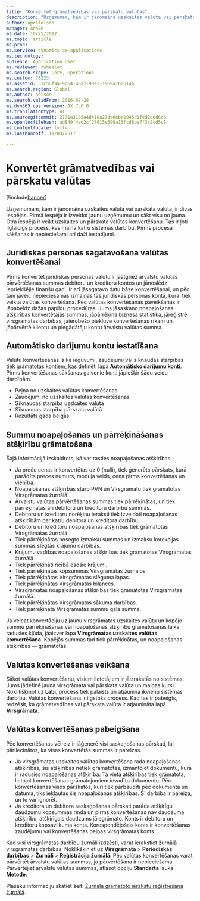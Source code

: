 ```yaml
---
title: "Konvertēt grāmatvedības vai pārskatu valūtas"
description: "Uzņēmumam, kam ir jānomaina uzskaites valūta vai pārskata valūta, ir divas iespējas."
author: aprilolson
manager: AnnBe
ms.date: 10/25/2017
ms.topic: article
ms.prod: 
ms.service: dynamics-ax-applications
ms.technology: 
audience: Application User
ms.reviewer: twheeloc
ms.search.scope: Core, Operations
ms.custom: 78223
ms.assetid: 31c56f9a-9c64-40a2-90e3-1969a760614b
ms.search.region: Global
ms.author: aolson
ms.search.validFrom: 2016-02-28
ms.dyn365.ops.version: AX 7.0.0
ms.translationtype: HT
ms.sourcegitcommit: 2771a31b5a4d418a27de0ebe1945d1fed2d8d6d6
ms.openlocfilehash: ad840f4ed2cf27615e699a13fcd8be7f3c2cd5c8
ms.contentlocale: lv-lv
ms.lasthandoff: 11/03/2017

---
```


# <a name="convert-accounting-or-reporting-currencies"></a>Konvertēt grāmatvedības vai pārskatu valūtas

[!include[banner](../includes/banner.md)]


Uzņēmumam, kam ir jānomaina uzskaites valūta vai pārskata valūta, ir divas iespējas. Pirmā iespēja ir izveidot jaunu uzņēmumu un sākt visu no jauna. Otra iespēja ir veikt uzskaites un pārskata valūtas konvertēšanu. Tas ir ļoti ilglaicīgs process, kas maina katru sistēmas darbību. Pirms procesa sākšanas ir nepieciešami arī daži iestatījumi.

## <a name="preparing-the-legal-entity-for-currency-conversion"></a>Juridiskas personas sagatavošana valūtas konvertēšanai
Pirms konvertēt juridiskas personas valūtu ir jāatgriež ārvalstu valūtas pārvērtēšanas summas debitoru un kreditoru kontos un jānoslēdz iepriekšējie finanšu gadi. Ir arī jāsagatavo datu bāze konvertēšanai, un pēc tam jāveic nepieciešamās izmaiņas tās juridiskās personas kontā, kurai tiek veikta valūtas konvertēšana. Pēc valūtas konvertēšanas paveikšanas ir jāpabeidz dažas papildu procedūras. Jums jāsaskaņo noapaļošanas atšķirības konvertētajās summas, jāpārrēķina biznesa statistika, jāreģistrē virsgrāmatas darbības, jāierobežo piekļuve konvertēšanas rīkam un jāpārvērtē klientu un piegādātāju kontu ārvalstu valūtas summa.

## <a name="setting-up-accounts-for-automatic-transactions"></a>Automātisko darījumu kontu iestatīšana
Valūtu konvertēšanas laikā ieguvumi, zaudējumi vai sīknaudas starpības tiek grāmatotas kontiem, kas definēti lapā **Automātisko darījumu konti**. Pirms konvertēšanas sākšanas galvenie konti jāpiešķir šādu veidu darbībām.

-   Peļņa no uzskaites valūtas konvertēšanas
-   Zaudējumi no uzskaites valūtas konvertēšanas
-   Sīknaudas starpība uzskaites valūtā
-   Sīknaudas starpība pārskata valūtā
-   Rezultāts gada beigās

## <a name="posting-rounding-differences-and-sum-recalculations"></a>Summu noapaļošanas un pārrēķināšanas atšķirību grāmatošana
Šajā informācijā izskaidrots, kā var rasties noapaļošanas atšķirības.

-   Ja preču cenas ir konvertētas uz 0 (nulli), tiek ģenerēts pārskats, kurā parādīts preces numurs, moduļa veids, cena pirms konvertēšanas un vienība.
-   Noapaļošanas atšķirības starp PVN un Virsgrāmatu tiek grāmatotas Virsgrāmatas žurnālā.
-   Ārvalstu valūtas pārvērtēšanas summas tiek pārrēķinātas, un tiek pārrēķinātas arī debitoru un kreditoru darbību summas.
-   Debitoru un kreditoru norēķinu ieraksti tiek izveidoti noapaļošanas atšķirībām par katru debitora un kreditora darbību.
-   Debitoru un kreditoru noapaļošanas atšķirības tiek grāmatotas Virsgrāmatas žurnālā.
-   Tiek pārrēķinātas nosegto izmaksu summas un izmaksu korekcijas summas slēgtās krājumu darbībās.
-   Krājumu vadības noapaļošanas atšķirības tiek grāmatotas Virsgrāmatas žurnālā.
-   Tiek pārrēķināti rīcībā esošie krājumi.
-   Tiek pārrēķinātas kopsummas Virsgrāmatas žurnālos.
-   Tiek pārrēķinātas Virsgrāmatas slēguma lapas.
-   Tiek pārrēķinātas Virsgrāmatas bilances.
-   Virsgrāmatas noapaļošanas atšķirības tiek grāmatotas Virsgrāmatas žurnālā.
-   Tiek pārrēķinātas Virsgrāmatas sākuma darbības.
-   Tiek pārrēķināta Virsgrāmatas summu gala summa.

Ja veicat konvertāciju uz jaunu virsgrāmatas uzskaites valūtu un kopējo summu pārrēķināšanas vai noapaļošanas atšķirību grāmatošanas laikā radusies kļūda, jāaizver lapa **Virsgrāmatas uzskaites valūtas konvertēšana**. Kopējās summas tad tiek pārrēķinātas, un noapaļošanas atšķirības — grāmatotas.

## <a name="processing-the-currency-conversion"></a>Valūtas konvertēšanas veikšana
Sākot valūtas konvertēšanu, visiem lietotājiem ir jāizrakstās no sistēmas. Jums jādefinē jauna virsgrāmata vai pārskata valūta un maiņas kursi. Noklikšķinot uz **Labi**, process tiek palaists un atjaunina ikvienu sistēmas darbību. Valūtas konvertēšana ir ilgstošs process. Kad tas ir pabeigts, redzēsit, ka grāmatvedības vai pārskata valūta ir atjaunināta lapā **Virsgrāmata**.

## <a name="completing-the-currency-conversion"></a>Valūtas konvertēšanas pabeigšana
Pēc konvertēšanas vēlreiz ir jāģenerē visi saskaņošanas pārskati, lai pārliecinātos, ka visas konvertētās summas ir pareizas.

-   Ja virsgrāmatas uzskaites valūtas konvertēšana rada noapaļošanas atšķirības, šīs atšķirības netiek grāmatotas, izmantojot dokumentu, kurā ir radusies noapaļošanas atšķirība. Tā vietā atšķirības tiek grāmatota, lietojot konvertēšanas grāmatojumiem ievadīto dokumentu. Pēc konvertēšanas visos pārskatos, kuri tiek pārbaudīti pēc dokumenta un datuma, tiks iekļautas šīs noapaļošanas atšķirības. Šī darbība ir pareiza, un to var ignorēt.
-   Ja kreditora un debitora saskaņošanas pārskati parāda atšķirīgu daudzumu kopsummas rindā un pirms konvertēšanas nav daudzuma atšķirību, atšķirīgais daudzums jāiegrāmato. Konts ir debitoru un kreditoru kopsavilkuma konts. Korespondējošais konts ir konvertēšanas zaudējumu vai konvertēšanas peļņas virsgrāmatas konts.

Kad visi virsgrāmatas darbību žurnāli izdzēsti, varat ierakstiet žurnālā virsgrāmatas darbības. Noklikšķiniet uz **Virsgrāmata** &gt; **Periodiskās darbības** &gt; **Žurnāli** &gt; **Reģistrācija žurnālā**. Pēc valūtas konvertēšanas varat pārvērtēt ārvalstu valūtas summas, ja pārvērtēšana ir nepieciešama. Pārvērtējiet ārvalstu valūtas summas, atlasot opciju **Standarta** laukā **Metode**.

Plašāku informāciju skatiet šeit: [Žurnālā grāmatoto ierakstu reģistrēšana žurnālā](tasks/journalize-posted-journal-entries.md).



